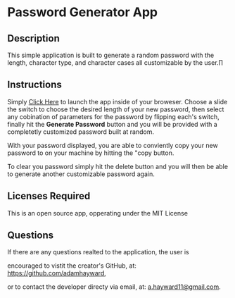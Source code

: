 # Password Generator App

## Description
This simple application is built to generate a random password with the length, character type, and character cases all customizable by the user.∏

## Instructions
Simply [Click Here](https://adamhayward.github.io/Password_Generator_App/) to launch the app inside of your broweser. Choose a slide the switch to choose the desired length of your new password, then select any cobination of parameters for the password by flipping each's switch, finally hit the **Generate Password** button and you will be provided with a completetly customized password built at random.

With your password displayed, you are able to conviently copy your new password to on your machine by hitting the "copy button. 

To clear you password simply hit the delete button and you will then be able to generate another customizable password again. 

## Licenses Required
This is an open source app, opperating under the MIT License

## Questions
If there are any questions realted to the application, the user is 

encouraged to vistit the creator's GitHub, at: https://github.com/adamhayward,

or to contact the developer directy via email, at: a.hayward11@gmail.com.
   